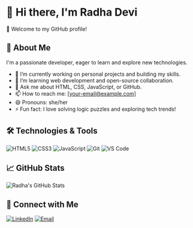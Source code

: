 # 👋 Hi there, I'm Radha Devi

🌟 Welcome to my GitHub profile!

## 🚀 About Me
I'm a passionate developer, eager to learn and explore new technologies.

- 🔭 I’m currently working on personal projects and building my skills.
- 🌱 I’m learning web development and open-source collaboration.
- 💬 Ask me about HTML, CSS, JavaScript, or GitHub.
- 📫 How to reach me: [your-email@example.com]
- 😄 Pronouns: she/her
- ⚡ Fun fact: I love solving logic puzzles and exploring tech trends!

## 🛠️ Technologies & Tools
![HTML5](https://img.shields.io/badge/-HTML5-E34F26?logo=html5&logoColor=fff)
![CSS3](https://img.shields.io/badge/-CSS3-1572B6?logo=css3)
![JavaScript](https://img.shields.io/badge/-JavaScript-F7DF1E?logo=javascript&logoColor=000)
![Git](https://img.shields.io/badge/-Git-F05032?logo=git&logoColor=fff)
![VS Code](https://img.shields.io/badge/-VS%20Code-007ACC?logo=visual-studio-code)

## 📈 GitHub Stats
![Radha's GitHub Stats](https://github-readme-stats.vercel.app/api?username=radhadevi&show_icons=true&theme=radical)

## 🔗 Connect with Me
[![LinkedIn](https://img.shields.io/badge/-LinkedIn-0077B5?logo=linkedin&logoColor=white)](https://linkedin.com/in/your-profile)
[![Email](https://img.shields.io/badge/-Email-D14836?logo=gmail&logoColor=white)](mailto:your-email@example.com)

